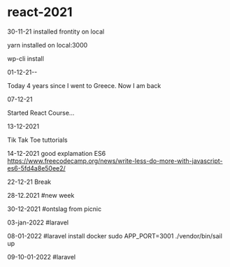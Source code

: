 # react-2021

30-11-21 installed frontity on local

yarn installed on local:3000

wp-cli install

01-12-21--

Today 4 years since I went to Greece. Now I am back

07-12-21

Started React Course...

13-12-2021

Tik Tak Toe tuttorials

14-12-2021
good explamation ES6
https://www.freecodecamp.org/news/write-less-do-more-with-javascript-es6-5fd4a8e50ee2/

22-12-21
Break

28-12.2021
#new week

30-12-2021
#ontslag from picnic

03-jan-2022
#laravel

08-01-2022
#laravel install docker
sudo APP_PORT=3001 ./vendor/bin/sail up

09-10-01-2022
#laravel

